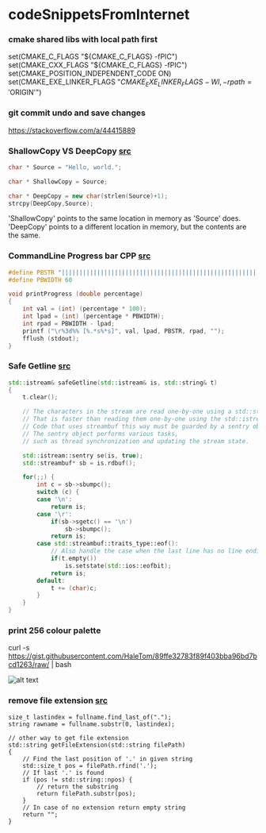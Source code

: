 # codeSnippetsFromInternet

### cmake shared libs with local path first

set(CMAKE_C_FLAGS "${CMAKE_C_FLAGS} -fPIC")
set(CMAKE_CXX_FLAGS "${CMAKE_C_FLAGS} -fPIC")
set(CMAKE_POSITION_INDEPENDENT_CODE ON)
set(CMAKE_EXE_LINKER_FLAGS "${CMAKE_EXE_LINKER_FLAGS} -Wl,-rpath='$ORIGIN'")


### git commit undo and save changes
https://stackoverflow.com/a/44415889


### ShallowCopy VS DeepCopy [src]((https://stackoverflow.com/a/184754))
```C++
char * Source = "Hello, world.";

char * ShallowCopy = Source;    

char * DeepCopy = new char(strlen(Source)+1);
strcpy(DeepCopy,Source);        
```
'ShallowCopy' points to the same location in memory as 'Source' does. 'DeepCopy' points to a different location in memory, but the contents are the same.

### CommandLine Progress bar CPP [src](https://stackoverflow.com/a/36315819)
```C++
#define PBSTR "||||||||||||||||||||||||||||||||||||||||||||||||||||||||||||"
#define PBWIDTH 60

void printProgress (double percentage)
{
    int val = (int) (percentage * 100);
    int lpad = (int) (percentage * PBWIDTH);
    int rpad = PBWIDTH - lpad;
    printf ("\r%3d%% [%.*s%*s]", val, lpad, PBSTR, rpad, "");
    fflush (stdout);
}
```

### Safe Getline [src](https://stackoverflow.com/a/6089413)

```CPP
std::istream& safeGetline(std::istream& is, std::string& t)
{
    t.clear();

    // The characters in the stream are read one-by-one using a std::streambuf.
    // That is faster than reading them one-by-one using the std::istream.
    // Code that uses streambuf this way must be guarded by a sentry object.
    // The sentry object performs various tasks,
    // such as thread synchronization and updating the stream state.

    std::istream::sentry se(is, true);
    std::streambuf* sb = is.rdbuf();

    for(;;) {
        int c = sb->sbumpc();
        switch (c) {
        case '\n':
            return is;
        case '\r':
            if(sb->sgetc() == '\n')
                sb->sbumpc();
            return is;
        case std::streambuf::traits_type::eof():
            // Also handle the case when the last line has no line ending
            if(t.empty())
                is.setstate(std::ios::eofbit);
            return is;
        default:
            t += (char)c;
        }
    }
}
```
### print 256 colour palette

curl -s https://gist.githubusercontent.com/HaleTom/89ffe32783f89f403bba96bd7bcd1263/raw/ | bash

![alt text][image]

[image]: https://i.imgur.com/okBgrw4.png 


### remove file extension [src](https://stackoverflow.com/a/6417880)
```
size_t lastindex = fullname.find_last_of("."); 
string rawname = fullname.substr(0, lastindex); 

// other way to get file extension
std::string getFileExtension(std::string filePath)
{
    // Find the last position of '.' in given string
    std::size_t pos = filePath.rfind('.');
    // If last '.' is found
    if (pos != std::string::npos) {
        // return the substring
        return filePath.substr(pos);
    }
    // In case of no extension return empty string
    return "";
}

```
